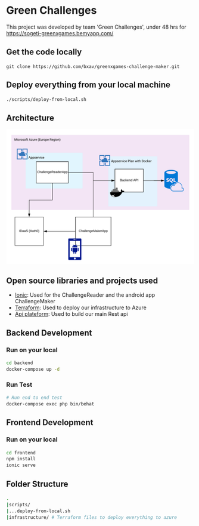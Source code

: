 # Green Challenges
This project was developed by team 'Green Challenges',  under 48 hrs for https://sogeti-greenxgames.bemyapp.com/

## Get the code locally
```
git clone https://github.com/bxav/greenxgames-challenge-maker.git
```

## Deploy everything from your local machine
```bash
./scripts/deploy-from-local.sh
```

## Architecture

![architecture](archi.png "Azure architecture")

## Open source libraries and projects used
* [Ionic](https://api-platform.com/): Used for the ChallengeReader and the android app ChallengeMaker
* [Terraform](https://api-platform.com/): Used to deploy our infrastructure to Azure
* [Api plateform](https://api-platform.com/): Used to build our main Rest api

## Backend Development

### Run on your local
```bash
cd backend
docker-compose up -d
```
### Run Test

```bash
# Run end to end test 
docker-compose exec php bin/behat

```

## Frontend Development

### Run on your local
```bash
cd frontend
npm install
ionic serve
```

## Folder Structure

```bash
.
|scripts/
|...deploy-from-local.sh
|infrastructure/ # Terraform files to deploy everything to azure
```

